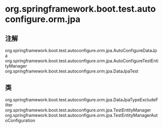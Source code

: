 # org.springframework.boot.test.autoconfigure.orm.jpa

## 注解

org.springframework.boot.test.autoconfigure.orm.jpa.AutoConfigureDataJpa
org.springframework.boot.test.autoconfigure.orm.jpa.AutoConfigureTestEntityManager
org.springframework.boot.test.autoconfigure.orm.jpa.DataJpaTest

## 类

org.springframework.boot.test.autoconfigure.orm.jpa.DataJpaTypeExcludeFilter
org.springframework.boot.test.autoconfigure.orm.jpa.TestEntityManager
org.springframework.boot.test.autoconfigure.orm.jpa.TestEntityManagerAutoConfiguration




